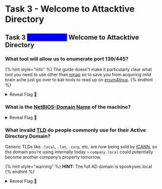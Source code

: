 # Task 3 - Welcome to Attacktive Directory

## Task 3 <mark style="color:blue;background-color:blue;">Enumeration</mark> **Welcome to Attacktive Directory**

### What tool will allow us to enumerate port 139/445?

{% hint style="info" %}
The guide doesn't make it particularly clear what tool you need to use other than [nmap](https://nmap.org/) so to save you from acquiring mild brain ache just go over to kali tools to read up on [enum4linux](https://www.kali.org/tools/enum4linux/).
{% endhint %}

<details>

<summary>Reveal Flag <span data-gb-custom-inline data-tag="emoji" data-code="1f6a9">🚩</span></summary>

:triangular\_flag\_on\_post:`enum4linux`

</details>

### What is the [NetBIOS-Domain Name](https://docs.microsoft.com/en-us/troubleshoot/windows-server/identity/naming-conventions-for-computer-domain-site-ou) of the machine?

<details>

<summary>Reveal Flag <span data-gb-custom-inline data-tag="emoji" data-code="1f6a9">🚩</span></summary>

:triangular\_flag\_on\_post:`THM-AD`

</details>

### What invalid [TLD](https://en.wikipedia.org/wiki/Top-level\_domain) do people commonly use for their Active Directory Domain?

Generic TLDs like `.local`, `.lan`, `.corp`, etc, are now being sold by [ICANN](https://www.icann.org/), so the domain you’re using internally today – `company.local` could potentially become another company’s property tomorrow.

{% hint style="warning" %}
**HINT:** The full AD domain is spookysec.local
{% endhint %}

<details>

<summary>Reveal Flag <span data-gb-custom-inline data-tag="emoji" data-code="1f6a9">🚩</span></summary>

:triangular\_flag\_on\_post:`.local`

</details>

##
